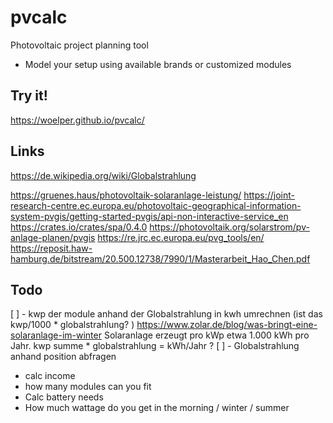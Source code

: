 # pvcalc

Photovoltaic project planning tool


- Model your setup using available brands or customized modules


## Try it!

https://woelper.github.io/pvcalc/



## Links

https://de.wikipedia.org/wiki/Globalstrahlung

https://gruenes.haus/photovoltaik-solaranlage-leistung/
https://joint-research-centre.ec.europa.eu/photovoltaic-geographical-information-system-pvgis/getting-started-pvgis/api-non-interactive-service_en
https://crates.io/crates/spa/0.4.0
https://photovoltaik.org/solarstrom/pv-anlage-planen/pvgis
https://re.jrc.ec.europa.eu/pvg_tools/en/
https://reposit.haw-hamburg.de/bitstream/20.500.12738/7990/1/Masterarbeit_Hao_Chen.pdf

## Todo
[ ] - kwp der module anhand der Globalstrahlung in kwh umrechnen (ist das kwp/1000 * globalstrahlung?  )
https://www.zolar.de/blog/was-bringt-eine-solaranlage-im-winter
 Solaranlage erzeugt pro kWp etwa 1.000 kWh pro Jahr.
 kwp summe * globalstrahlung = kWh/Jahr ?
[ ] - Globalstrahlung anhand position abfragen
- calc income
- how many modules can you fit
- Calc battery needs
- How much wattage do you get in the morning / winter / summer